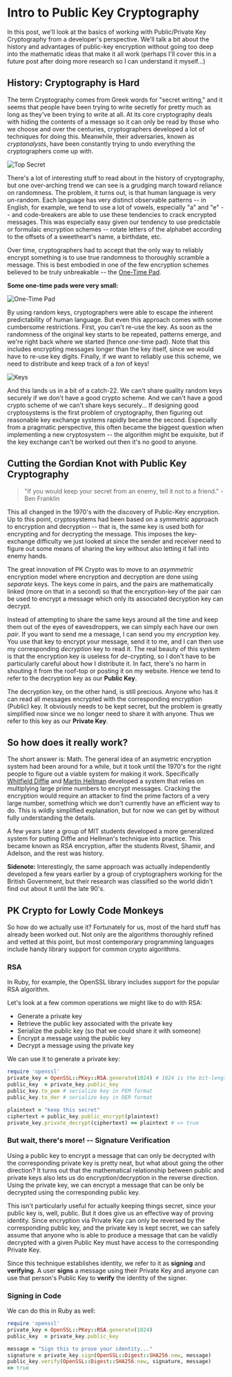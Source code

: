 # Intro to Public Key Cryptography

In this post, we'll look at the basics of working with Public/Private Key Cryptography from a developer's perspective. We'll talk a bit about the history and advantages of public-key encryption without going too deep into the mathematic ideas that make it all work (perhaps I'll cover this in a future post after doing more research so I can understand it myself...)

## History: Cryptography is Hard

The term Cryptography comes from Greek words for "secret writing," and it seems that people have been trying to write secretly for pretty much as long as they've been trying to write at all. At its core cryptography deals with hiding the contents of a message so it can only be read by those who we choose and over the centuries, cryptographers developed a lot of techniques for doing this. Meanwhile, their adversaries, known as _cryptanalysts_, have been constantly trying to undo everything the cryptographers come up with.

![Top Secret][spy-vs-spy]

There's a lot of interesting stuff to read about in the history of cryptography, but one over-arching trend we can see is a grudging march toward reliance on randomness. The problem, it turns out, is that human language is very _un_-random. Each language has very distinct observable patterns -- in English, for example, we tend to use a lot of vowels, especially "a" and "e" -- and code-breakers are able to use these tendencies to crack encrypted messages. This was especially easy given our tendency to use predictable or formulaic encryption schemes -- rotate letters of the alphabet according to the offsets of a sweetheart's name, a birthdate, etc.

Over time, cryptographers had to accept that the only way to reliably encrypt something is to use true randomness to thoroughly scramble a message. This is best embodied in one of the few encryption schemes believed to be truly unbreakable -- the [One-Time Pad][otp].

__Some one-time pads were very small:__

![One-Time Pad][otp]

By using random keys, cryptographers were able to escape the inherent predictability of human language. But even this approach comes with some cumbersome restrictions. First, you can't re-use the key. As soon as the randomness of the original key starts to be repeated, patterns emerge, and we're right back where we started (hence _one_-time pad). Note that this includes encrypting messages longer than the key itself, since we would have to re-use key digits. Finally, if we want to reliably use this scheme, we need to distribute and keep track of a *ton* of keys!

![Keys][keys]

And this lands us in a bit of a catch-22. We can't share quality random keys securely if we don't have a good crypto scheme. And we can't have a good crypto scheme of we can't share keys securely... If designing good cryptosystems is the first problem of cryptography, then figuring out reasonable key exchange systems rapidly became the second. Especially from a pragmatic perspective, this often became the biggest question when implementing a new cryptosystem -- the algorithm might be exquisite, but if the key exchange can't be worked out then it's no good to anyone.

## Cutting the Gordian Knot with Public Key Cryptography

> "If you would keep your secret from an enemy,
> tell it not to a friend." - Ben Franklin

This all changed in the 1970's with the discovery of Public-Key encryption. Up to this point, cryptosystems had been based on a _symmetric_ approach to encryption and decryption -- that is, the same key is used both for encrypting and for decrypting the message. This imposes the key-exchange difficulty we just looked at since the sender and receiver need to figure out some means of sharing the key without also letting it fall into enemy hands.

The great innovation of PK Crypto was to move to an _asymmetric_ encryption model where encryption and decryption are done using _separate_ keys. The keys come in pairs, and the pairs are mathematically linked (more on that in a second) so that the encryption-key of the pair can be used to encrypt a message which only its associated decryption key can decrypt.

Instead of attempting to share the same keys around all the time and keep them out of the eyes of eavesdroppers, we can simply each have our own _pair_. If you want to send me a message, I can send you my _encryption_ key. You use that key to encrypt your message, send it to me, and I can then use my corresponding _decryption_ key to read it. The real beauty of this system is that the encryption key is useless for _de_-crypting, so I don't have to be particularly careful about how I distribute it. In fact, there's no harm in shouting it from the roof-top or posting it on my website. Hence we tend to refer to the decryption key as our **Public Key**.

The decryption key, on the other hand, is still precious. Anyone who has it can read all messages encrypted with the corresponding encryption (Public) key. It obviously needs to be kept secret, but the problem is greatly simplified now since we no longer need to share it with anyone. Thus we refer to this key as our **Private Key**.

## So how does it really work?

The short answer is: Math. The general idea of an asymetric encryption system had been around for a while, but it took until the 1970's for the right people to figure out a viable system for making it work. Specifically [Whitfield Diffie](https://en.wikipedia.org/wiki/Whitfield_Diffie) and [Martin Hellman](https://en.wikipedia.org/wiki/Martin_Hellman) developed a system that relies on multiplying large prime numbers to encrypt messages. Cracking the encryption would require an attacker to find the prime factors of a very large number, something which we don't currently have an efficient way to do. This is wildly simplified explanation, but for now we can get by without fully understanding the details.

A few years later a group of MIT students developed a more generalized system for putting Diffie and Hellman's technique into practice. This became known as RSA encryption, after the students Rivest, Shamir, and Adelson, and the rest was history.

__Sidenote:__ Interestingly, the same approach was actually independently developed a few years earlier by a group of cryptographers working for the British Government, but their research was classified so the world didn't find out about it until the late 90's.

## PK Crypto for Lowly Code Monkeys

So how do we actually use it? Fortunately for us, most of the hard stuff has already been worked out. Not only are the algorithms thoroughly refined and vetted at this point, but most contemporary programming languages include handy library support for common crypto algorithms.

### RSA

In Ruby, for example, the OpenSSL library includes support for the popular RSA algorithm.

Let's look at a few common operations we might like to do with RSA:

* Generate a private key
* Retrieve the public key associated with the private key
* Serialize the public key (so that we could share it with someone)
* Encrypt a message using the public key
* Decrypt a message using the private key

We can use it to generate a private key:

```ruby
require 'openssl'
private_key = OpenSSL::PKey::RSA.generate(1024) # 1024 is the bit-length of the key; longer keys are more secure but also slower
public_key  = private_key.public_key
public_key.to_pem # serialize key in PEM format
public_key.to_der # serialize key in DER format

plaintext = "keep this secret"
ciphertext = public_key.public_encrypt(plaintext)
private_key.private_decrypt(ciphertext) == plaintext # => true
```

### But wait, there's more! -- Signature Verification

Using a public key to encrypt a message that can only be decrypted with the corresponding private key is pretty neat, but what about going the other direction? It turns out that the mathematical relationship between public and private keys also lets us do encryption/decryption in the reverse direction. Using the private key, we can encrypt a message that can be only be decrypted using the corresponding public key.

This isn't particularly useful for actually keeping things secret, since your public key is, well, public. But it does give us an effective way of proving identity. Since encryption via Private Key can only be reversed by the corresponding public key, and the private key is kept secret, we can safely assume that anyone who is able to produce a message that can be validly decrypted with a given Public Key must have access to the corresponding Private Key.

Since this technique establishes identity, we refer to it as **signing** and **verifying**. A user **signs** a message using their Private Key and anyone can use that person's Public Key to **verify** the identity of the signer.

### Signing in Code

We can do this in Ruby as well:

```ruby
require 'openssl'
private_key = OpenSSL::PKey::RSA.generate(1024)
public_key  = private_key.public_key

message = "Sign this to prove your identity..."
signature = private_key.sign(OpenSSL::Digest::SHA256.new, message)
public_key.verify(OpenSSL::Digest::SHA256.new, signature, message)
=> true
```

<!-- ![NSA](https://upload.wikimedia.org/wikipedia/commons/8/84/National_Security_Agency_headquarters,_Fort_Meade,_Maryland.jpg) -->

[spy-vs-spy]: http://www.codeproject.com/KB/vista-security/ECDH/spy-vs-spy.gif
[otp]: http://www.ranum.com/security/computer_security/papers/otp-faq/otp.jpg
[one-time-pad-example]: http://association-sas.chez-alice.fr/OneTimePadFrench.JPG
[keys]: https://s-media-cache-ak0.pinimg.com/236x/d5/1a/89/d51a89881e03de7f96793a63118525fd.jpg
